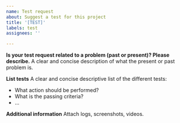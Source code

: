 ```yaml
---
name: Test request
about: Suggest a test for this project
title: '[TEST]'
labels: test
assignees: ''

---
```


**Is your test request related to a problem (past or present)? Please describe.**
A clear and concise description of what the present or past problem is.

**List tests**
A clear and concise descriptive list of the different tests:
- What action should be performed?
- What is the passing criteria?
- ...

**Additional information**
Attach logs, screenshots, videos.
